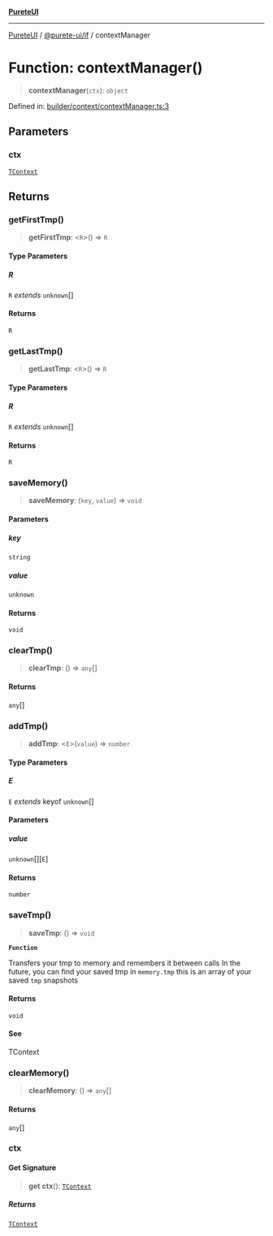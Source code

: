 [**PureteUI**](../../../README.md)

***

[PureteUI](../../../packages.md) / [@purete-ui/if](../README.md) / contextManager

# Function: contextManager()

> **contextManager**(`ctx`): `object`

Defined in: [builder/context/contextManager.ts:3](https://github.com/zerok-cell/PureteUI/blob/main/libs/if/src/lib/builder/context/contextManager.ts#L3)

## Parameters

### ctx

[`TContext`](../type-aliases/TContext.md)

## Returns

### getFirstTmp()

> **getFirstTmp**: \<`R`\>() => `R`

#### Type Parameters

##### R

`R` *extends* `unknown`[]

#### Returns

`R`

### getLastTmp()

> **getLastTmp**: \<`R`\>() => `R`

#### Type Parameters

##### R

`R` *extends* `unknown`[]

#### Returns

`R`

### saveMemory()

> **saveMemory**: (`key`, `value`) => `void`

#### Parameters

##### key

`string`

##### value

`unknown`

#### Returns

`void`

### clearTmp()

> **clearTmp**: () => `any`[]

#### Returns

`any`[]

### addTmp()

> **addTmp**: \<`E`\>(`value`) => `number`

#### Type Parameters

##### E

`E` *extends* keyof `unknown`[]

#### Parameters

##### value

`unknown`[]\[`E`\]

#### Returns

`number`

### saveTmp()

> **saveTmp**: () => `void`

**`Function`**

Transfers your tmp to memory and remembers it between calls
 In the future, you can find your saved tmp in `memory.tmp` this is an
 array of your saved `tmp` snapshots

#### Returns

`void`

#### See

TContext

### clearMemory()

> **clearMemory**: () => `any`[]

#### Returns

`any`[]

### ctx

#### Get Signature

> **get** **ctx**(): [`TContext`](../type-aliases/TContext.md)

##### Returns

[`TContext`](../type-aliases/TContext.md)
